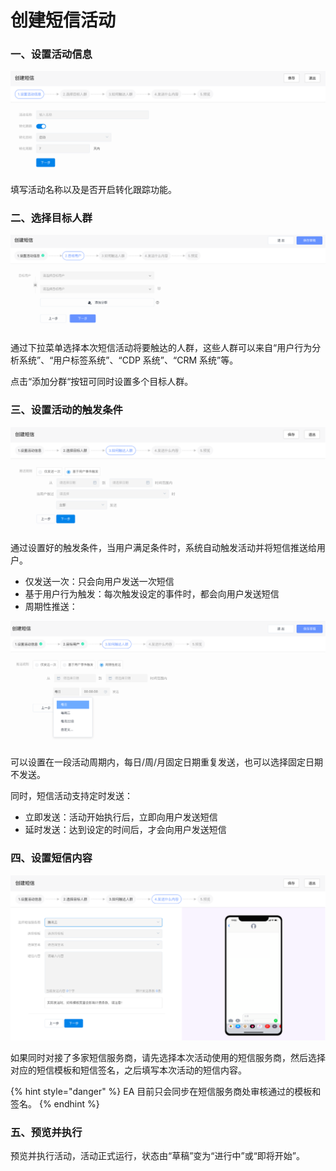 # 创建短信活动

### 一、设置活动信息

![第一步：设置活动信息](<../../../.gitbook/assets/image (18).png>)

填写活动名称以及是否开启转化跟踪功能。

### 二、选择目标人群

![第二步：选择目标人群](<../../../.gitbook/assets/短信 添加分群.png>)

通过下拉菜单选择本次短信活动将要触达的人群，这些人群可以来自“用户行为分析系统”、“用户标签系统”、“CDP 系统”、“CRM 系统”等。

点击“添加分群“按钮可同时设置多个目标人群。

### 三、设置活动的触发条件

![第三步：设置活动触发条件](<../../../.gitbook/assets/image (20).png>)

通过设置好的触发条件，当用户满足条件时，系统自动触发活动并将短信推送给用户。

* 仅发送一次：只会向用户发送一次短信
* 基于用户行为触发：每次触发设定的事件时，都会向用户发送短信
* 周期性推送：

![周期性推送](../../../.gitbook/assets/短信周期性推送.png)

可以设置在一段活动周期内，每日/周/月固定日期重复发送，也可以选择固定日期不发送。

同时，短信活动支持定时发送：

* 立即发送：活动开始执行后，立即向用户发送短信
* 延时发送：达到设定的时间后，才会向用户发送短信

### 四、设置短信内容

![第四步：设置短信内容](<../../../.gitbook/assets/image (21).png>)

如果同时对接了多家短信服务商，请先选择本次活动使用的短信服务商，然后选择对应的短信模板和短信签名，之后填写本次活动的短信内容。

{% hint style="danger" %}
EA 目前只会同步在短信服务商处审核通过的模板和签名。
{% endhint %}

### 五、预览并执行

预览并执行活动，活动正式运行，状态由“草稿”变为“进行中”或“即将开始”。
